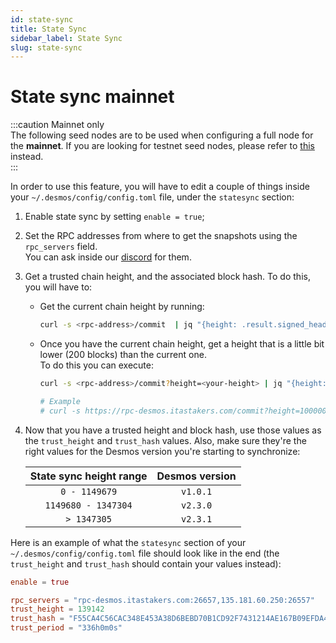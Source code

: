 ```yaml
---
id: state-sync
title: State Sync
sidebar_label: State Sync
slug: state-sync
---
```


# State sync mainnet
:::caution Mainnet only   
The following seed nodes are to be used when configuring a full node for the **mainnet**. If you are looking for testnet seed nodes, please refer to [this](docs/05-testnet/03-join-public/state-sync.md) instead.  
:::

In order to use this feature, you will have to edit a couple of things inside your `~/.desmos/config/config.toml` file,
under the `statesync` section:

1. Enable state sync by setting `enable = true`;

2. Set the RPC addresses from where to get the snapshots using the `rpc_servers` field.  
   You can ask inside our [discord](https://discord.desmos.network/) for them.

3. Get a trusted chain height, and the associated block hash. To do this, you will have to:
    - Get the current chain height by running:
        ```bash
        curl -s <rpc-address>/commit  | jq "{height: .result.signed_header.header.height}"
        ```
    - Once you have the current chain height, get a height that is a little bit lower (200 blocks) than the current one.  
      To do this you can execute:
        ```bash
        curl -s <rpc-address>/commit?height=<your-height> | jq "{height: .result.signed_header.header.height, hash: .result.signed_header.commit.block_id.hash}"
  
        # Example
        # curl -s https://rpc-desmos.itastakers.com/commit?height=100000 | jq "{height: .result.signed_header.header.height, hash: .result.signed_header.commit.block_id.hash}"
        ```
4. Now that you have a trusted height and block hash, use those values as the `trust_height` and `trust_hash` values. Also,
   make sure they're the right values for the Desmos version you're starting to synchronize:

      | **State sync height range** | **Desmos version** |
      | :-------------------------: | :----------------: |
      |           `0 - 1149679`     |      `v1.0.1`      |
      |     `1149680 - 1347304`     |      `v2.3.0`      |
      |     `> 1347305`             |      `v2.3.1`      |

Here is an example of what the `statesync` section of your `~/.desmos/config/config.toml` file should look like in the end (the `trust_height` and `trust_hash` should contain your values instead):

```toml
enable = true

rpc_servers = "rpc-desmos.itastakers.com:26657,135.181.60.250:26557"
trust_height = 139142
trust_hash = "F55CA4C56CAC348E453A38D6BEBD70B1CD92F7431214AE167B09EFDA478186BE"
trust_period = "336h0m0s"
```
